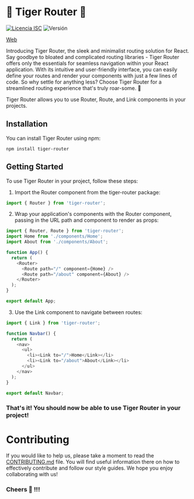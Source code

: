  # 🐯 Tiger Router 🐯
[![Licencia ISC](https://img.shields.io/badge/License-ISC-green.svg)](https://opensource.org/licenses/ISC)
![Versión](https://img.shields.io/npm/v/tiger-router)

[Web](https://www.npmjs.com/package/tiger-router)


Introducing Tiger Router, the sleek and minimalist routing solution for React. Say goodbye to bloated and complicated routing libraries - Tiger Router offers only the essentials for seamless navigation within your React application. With its intuitive and user-friendly interface, you can easily define your routes and render your components with just a few lines of code. So why settle for anything less? Choose Tiger Router for a streamlined routing experience that's truly roar-some. 🐯


Tiger Router allows you to use Router, Route, and Link components in your projects.


## Installation

You can install Tiger Router using npm:

`npm install tiger-router`

## Getting Started

To use Tiger Router in your project, follow these steps:

1. Import the Router component from the tiger-router package:

```js
import { Router } from 'tiger-router';
```

2. Wrap your application's components with the Router component, passing in the URL path and component to render as props:

```js
import { Router, Route } from 'tiger-router';
import Home from './components/Home';
import About from './components/About';

function App() {
  return (
    <Router>
      <Route path="/" component={Home} />
      <Route path="/about" component={About} />
    </Router>
  );
}

export default App;
```

3. Use the Link component to navigate between routes:

```js
import { Link } from 'tiger-router';

function Navbar() {
  return (
    <nav>
      <ul>
        <li><Link to="/">Home</Link></li>
        <li><Link to="/about">About</Link></li>
      </ul>
    </nav>
  );
}

export default Navbar;
```

<h3>That's it! You should now be able to use Tiger Router in your project!</h3>

# Contributing

If you would like to help us, please take a moment to read the [CONTRIBUTING.md](https://github.com/Fasping/tiger-router/blob/main/CONTRIBUTING.md) file. You will find useful information there on how to effectively contribute and follow our style guides. We hope you enjoy collaborating with us!


<h3> Cheers 🍻 !!! </h3>
